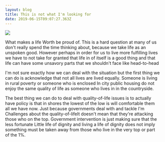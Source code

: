 ```yaml
---
layout: blog
title: This is not what I'm looking for
date: 2019-06-15T09:07:27.363Z
---
```

![](https://res.cloudinary.com/blockchain-side-hustle/image/upload/v1555962699/portia-burton-work-at-night_rmtbo8.jpg)

What makes a life Worth be proud of. This is a hard question at many of us don't really spend the time thinking about, because we take life as an unspoken good. However perhaps in order for us to live more fulfilling lives we have to not take for granted that life in of itself is a good thing and that life can have some unsavory parts that we shouldn't face like head-to-head

I'm not sure exactly how we can deal with the situation but the first thing we can do is acknowledge that not all lives are lived equally. Someone is living in rural poverty or someone who is enclosed In city public housing do not enjoy the same quality of life as someone who lives in in the countryside.

The best thing we can do to deal with quality-of-life issues is to actually have policy is that in shores the lowest of the low is will comfortable them all we have now. Just because governments deal with and tackle I'm Challenges about the quality-of-lifeIt doesn't mean that they're attacking those who on the top. Government intervention is just making sure that the less fortunate Little life of dignity and living a life of dignity does not imply something must be taken away from those who live in the very top or part of the 1%.
